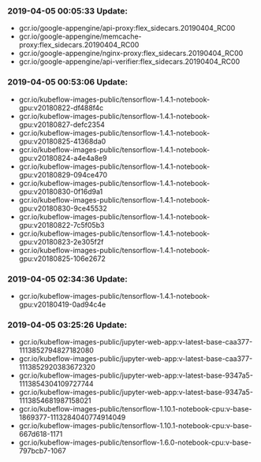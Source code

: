### 2019-04-05 00:05:33 Update:

- gcr.io/google-appengine/api-proxy:flex_sidecars.20190404_RC00
- gcr.io/google-appengine/memcache-proxy:flex_sidecars.20190404_RC00
- gcr.io/google-appengine/nginx-proxy:flex_sidecars.20190404_RC00
- gcr.io/google-appengine/api-verifier:flex_sidecars.20190404_RC00
### 2019-04-05 00:53:06 Update:

- gcr.io/kubeflow-images-public/tensorflow-1.4.1-notebook-gpu:v20180822-df488f4c
- gcr.io/kubeflow-images-public/tensorflow-1.4.1-notebook-gpu:v20180827-defc2354
- gcr.io/kubeflow-images-public/tensorflow-1.4.1-notebook-gpu:v20180825-41368da0
- gcr.io/kubeflow-images-public/tensorflow-1.4.1-notebook-gpu:v20180824-a4e4a8e9
- gcr.io/kubeflow-images-public/tensorflow-1.4.1-notebook-gpu:v20180829-094ce470
- gcr.io/kubeflow-images-public/tensorflow-1.4.1-notebook-gpu:v20180830-0f16d9a1
- gcr.io/kubeflow-images-public/tensorflow-1.4.1-notebook-gpu:v20180830-9ce45532
- gcr.io/kubeflow-images-public/tensorflow-1.4.1-notebook-gpu:v20180822-7c5f05b3
- gcr.io/kubeflow-images-public/tensorflow-1.4.1-notebook-gpu:v20180823-2e305f2f
- gcr.io/kubeflow-images-public/tensorflow-1.4.1-notebook-gpu:v20180825-106e2672
### 2019-04-05 02:34:36 Update:

- gcr.io/kubeflow-images-public/tensorflow-1.4.1-notebook-gpu:v20180419-0ad94c4e
### 2019-04-05 03:25:26 Update:

- gcr.io/kubeflow-images-public/jupyter-web-app:v-latest-base-caa377-1113852794827182080
- gcr.io/kubeflow-images-public/jupyter-web-app:v-latest-base-caa377-1113852920383672320
- gcr.io/kubeflow-images-public/jupyter-web-app:v-latest-base-9347a5-1113854304109727744
- gcr.io/kubeflow-images-public/jupyter-web-app:v-latest-base-9347a5-1113854681987158021
- gcr.io/kubeflow-images-public/tensorflow-1.10.1-notebook-cpu:v-base-1869377-1113284040774914049
- gcr.io/kubeflow-images-public/tensorflow-1.10.1-notebook-cpu:v-base-667d618-1171
- gcr.io/kubeflow-images-public/tensorflow-1.6.0-notebook-cpu:v-base-797bcb7-1067
